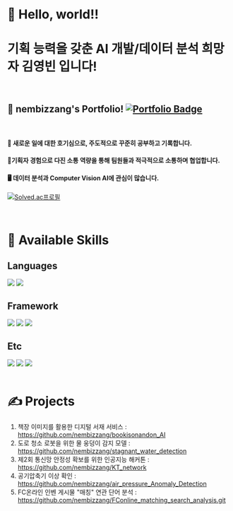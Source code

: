 # 👋 Hello, world!!
# 기획 능력을 갖춘 AI 개발/데이터 분석 희망자 김영빈 입니다!

<br>

## 📗 nembizzang's Portfolio! [![Portfolio Badge](https://img.shields.io/badge/portfolio-web-blue?style=flat&link=https://url.kr/f4ak3o/)]([https://url.kr/f4ak3o/](https://drive.google.com/file/d/1hSWlQyye1xW74d7JKPQ16tseJ1cTDMEb/view?usp=sharing))

<br>

#### 📖 새로운 일에 대한 호기심으로, 주도적으로 꾸준히 공부하고 기록합니다.
#### 🤝기획자 경험으로 다진 소통 역량을 통해 팀원들과 적극적으로 소통하며 협업합니다.
#### 🖥 데이터 분석과 Computer Vision AI에 관심이 많습니다.

<p><a href="https://solved.ac/nembizzang">
<img src="http://mazassumnida.wtf/api/v2/generate_badge?boj=nembizzang" alt="Solved.ac프로필">
</a></p>
<br>

# 💪 Available Skills

## Languages
<div>
<img src="https://img.shields.io/badge/Python-3776AB?style=flat-square&logo=Python&logoColor=white">
<img src="https://img.shields.io/badge/MySQL-000000?style=flat-square&logo=MySQL&logoColor=white"/> 
</div>

## Framework
<div>
<img src="https://img.shields.io/badge/Pytorch-EE4C2C?style=flat-square&logo=PyTorch&logoColor=white">
<img src="https://img.shields.io/badge/Tensorflow-FF6F00?style=flat-square&logo=Tensorflow&logoColor=white"/> 
<img src="https://img.shields.io/badge/Keras-D00000?style=flat-square&logo=Keras&logoColor=white"/> 
</div>

## Etc
<div>
<img src="https://img.shields.io/badge/Notion-000000?style=flat-square&logo=Notion&logoColor=white">
<img src="https://img.shields.io/badge/Jira-0052CC?style=flat-square&logo=Jira&logoColor=white"/> 
<img src="https://img.shields.io/badge/Microsoft Office-D83B01?style=flat-square&logo=Microsoft Office&logoColor=white"/> 
</div>

<br>

# ✍ Projects
1. 책장 이미지를 활용한 디지털 서재 서비스 : https://github.com/nembizzang/bookisonandon_AI
2. 도로 청소 로봇을 위한 물 웅덩이 감지 모델 : https://github.com/nembizzang/stagnant_water_detection
3. 제2회 통신망 안정성 확보를 위한 인공지능 해커톤 : https://github.com/nembizzang/KT_network
4. 공기압축기 이상 확인 : https://github.com/nembizzang/air_pressure_Anomaly_Detection
5. FC온라인 인벤 게시물 "매칭" 연관 단어 분석 : https://github.com/nembizzang/FConline_matching_search_analysis.git
